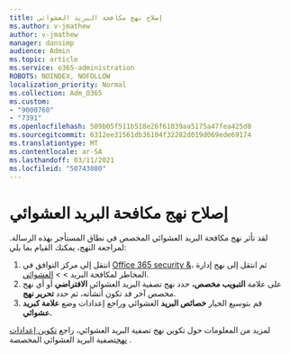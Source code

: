 ```yaml
---
title: إصلاح نهج مكافحة البريد العشوائي
ms.author: v-jmathew
author: v-jmathew
manager: dansimp
audience: Admin
ms.topic: article
ms.service: o365-administration
ROBOTS: NOINDEX, NOFOLLOW
localization_priority: Normal
ms.collection: Adm_O365
ms.custom:
- "9000760"
- "7391"
ms.openlocfilehash: 509b05f511b518e26f61039aa5175a47fea425d0
ms.sourcegitcommit: 6312ee31561db36104f32282d019d069ede69174
ms.translationtype: MT
ms.contentlocale: ar-SA
ms.lasthandoff: 03/11/2021
ms.locfileid: "50743080"
---
```

# <a name="fix-anti-spam-policy"></a>إصلاح نهج مكافحة البريد العشوائي

لقد تأثر نهج مكافحة البريد العشوائي المخصص في نطاق المستأجر بهذه الرسالة. لمراجعة النهج، يمكنك القيام بما يلي:

1. انتقل إلى مركز التوافق في [Office 365 security &](https://go.microsoft.com/fwlink/p/?linkid=2077143)، ثم انتقل إلى نهج إدارة المخاطر لمكافحة البريد   >    >  [العشوائي](https://go.microsoft.com/fwlink/?linkid=2101518).
2. على علامة **التبويب مخصص،** حدد نهج تصفية البريد العشوائي **الافتراضي** أو أي نهج مخصص آخر قد تكون أنشأته، ثم حدد **تحرير نهج**.
3. قم بتوسيع الخيار **خصائص البريد** العشوائي وراجع إعدادات وضع **علامة كبريد عشوائي.**

لمزيد من المعلومات حول تكوين نهج تصفية البريد العشوائي، راجع [تكوين إعدادات نهج](https://go.microsoft.com/fwlink/?linkid=2101054)تصفية البريد العشوائي المخصصة .
